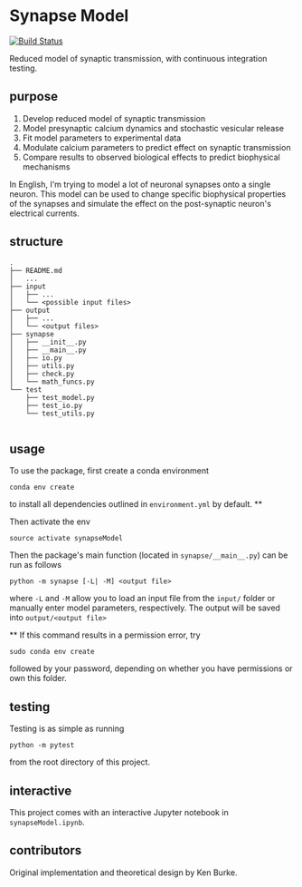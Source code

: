 # Synapse Model

[![Build
Status](https://travis-ci.org/kenburke/synapseModel.svg?branch=master)](https://travis-ci.org/kenburke/synapseModel)

Reduced model of synaptic transmission, with continuous integration testing.

## purpose

1. Develop reduced model of synaptic transmission
2. Model presynaptic calcium dynamics and stochastic vesicular release
3. Fit model parameters to experimental data
4. Modulate calcium parameters to predict effect on synaptic transmission
5. Compare results to observed biological effects to predict biophysical mechanisms

In English, I'm trying to model a lot of neuronal synapses onto a single neuron. This model can be used to change specific biophysical properties of the synapses and simulate the effect on the post-synaptic neuron's electrical currents.


## structure


```
.
├── README.md
│   ...
├── input
│   ├── ...
│   └── <possible input files>
├── output
│   ├── ...
│   └── <output files>
├── synapse
│   ├── __init__.py
│   ├── __main__.py
│   ├── io.py
│   ├── utils.py
│   ├── check.py
│   └── math_funcs.py
└── test
    ├── test_model.py
    ├── test_io.py
    └── test_utils.py
    
```

## usage

To use the package, first create a conda environment

```
conda env create
```
to install all dependencies outlined in `environment.yml` by default. **

Then activate the env

```
source activate synapseModel
```

Then the package's main function (located in `synapse/__main__.py`) 
can be run as follows

```
python -m synapse [-L| -M] <output file>
```

where ``-L`` and ``-M`` allow you to load an input file from the ``input/`` folder or manually enter model parameters, respectively.
The output will be saved into ``output/<output file>``

**
If this command results in a permission error, try

```
sudo conda env create
```

followed by your password, depending on whether you have permissions or own this folder.


## testing

Testing is as simple as running

```
python -m pytest
```

from the root directory of this project.

## interactive

This project comes with an interactive Jupyter notebook in ``synapseModel.ipynb``.


## contributors

Original implementation and theoretical design by Ken Burke.